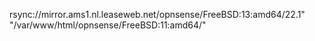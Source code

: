 

rsync://mirror.ams1.nl.leaseweb.net/opnsense/FreeBSD:13:amd64/22.1" \
"/var/www/html/opnsense/FreeBSD:11:amd64/"